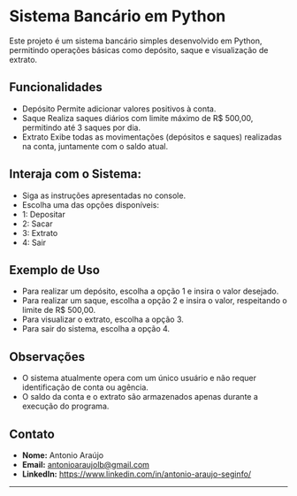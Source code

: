 # Sistema Bancário em Python

Este projeto é um sistema bancário simples desenvolvido em Python, permitindo operações básicas como depósito, saque e visualização de extrato.

## Funcionalidades

- Depósito Permite adicionar valores positivos à conta.
- Saque Realiza saques diários com limite máximo de R$ 500,00, permitindo até 3 saques por dia.
- Extrato Exibe todas as movimentações (depósitos e saques) realizadas na conta, juntamente com o saldo atual.

## Interaja com o Sistema:
- Siga as instruções apresentadas no console.
- Escolha uma das opções disponíveis:
- 1: Depositar
- 2: Sacar
- 3: Extrato
- 4: Sair
## Exemplo de Uso
- Para realizar um depósito, escolha a opção 1 e insira o valor desejado.
- Para realizar um saque, escolha a opção 2 e insira o valor, respeitando o limite de R$ 500,00.
- Para visualizar o extrato, escolha a opção 3.
- Para sair do sistema, escolha a opção 4.
## Observações
- O sistema atualmente opera com um único usuário e não requer identificação de conta ou agência.
- O saldo da conta e o extrato são armazenados apenas durante a execução do programa.
  
## Contato

- **Nome:** Antonio Araújo
- **Email:** antonioaraujolb@gmail.com
- **LinkedIn:** https://www.linkedin.com/in/antonio-araujo-seginfo/
---
